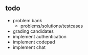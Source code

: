 todo
----
* problem bank 
  - problems/solutions/testcases
* grading candidates
* implement authentication
* implement codepad
* implement chat
